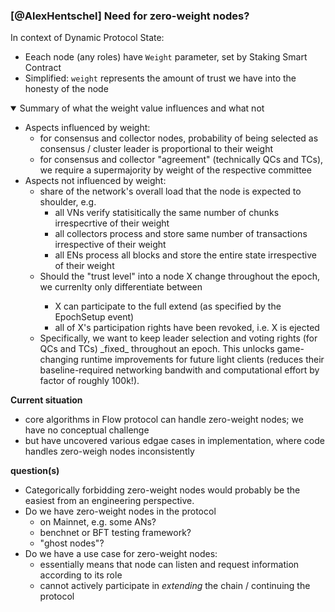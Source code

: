 ### [@AlexHentschel] Need for zero-weight nodes?
In context of Dynamic Protocol State:
* Eeach node (any roles) have `Weight` parameter, set by Staking Smart Contract
* Simplified: `weight` represents the amount of trust we have into the honesty of the node


<details open> <summary>Summary of what the weight value influences and what not</summary>
  <ul> 
   <li> Aspects influenced by weight:
     <ul> 
      <li> for consensus and collector nodes, probability of being selected as consensus / cluster leader is proportional to their weight </li>
      <li> for consensus and collector "agreement" (technically QCs and TCs), we require a supermajority by weight of the respective committee </li>
     </ul>
   </li>     
   <li> Aspects not influenced by weight:
     <ul> 
      <li> share of the network's overall load that the node is expected to shoulder, e.g. 
          <ul> 
            <li> all VNs verify statisitically the same number of chunks irrespecrtive of their weight </li>
            <li> all collectors process and store same number of transactions irrespective of their weight </li>
            <li> all ENs process all blocks and store the entire state irrespective of their weight </li>
          </ul>
      </li>
      <li> Should the "trust level" into a node X change throughout the epoch, we currenlty only differentiate between </li>
          <ul> 
            <li> X can participate to the full extend (as specified by the EpochSetup event) </li>            
            <li> all of X's participation rights have been revoked, i.e. X is ejected</li>
          </ul>
      <li> Specifically, we want to keep leader selection and voting rights (for QCs and TCs) _fixed_ throughout an epoch. This unlocks game-changing runtime improvements for future light clients (reduces their baseline-required networking bandwith and computational effort by factor of roughly 100k!).</li>
     </ul>
   </li>
  <ul>
</details>
   
**Current situation**
* core algorithms in Flow protocol can handle zero-weight nodes; we have no conceptual challenge
* but have uncovered various edgae cases in implementation, where code handles zero-weigh nodes inconsistently

**question(s)**
* Categorically forbidding zero-weight nodes would probably be the easiest from an engineering perspective. 
* Do we have zero-weight nodes in the protocol
  * on Mainnet, e.g. some ANs?
  * benchnet or BFT testing framework?
  * "ghost nodes"?
* Do we have a use case for zero-weight nodes:
  * essentially means that node can listen and request information according to its role
  * cannot actively participate in _extending_ the chain / continuing the protocol 
